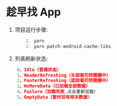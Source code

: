 # 趁早找 App

1. 项目运行步骤:
    ```javascript
        1. yarn
        2. yarn patch-android-cache-libs
    ```

2. 列表刷新状态:

```javascript
    0、Idle（普通状态）
    1、HeaderRefreshing（头部菊花转圈圈中）
    2、FooterRefreshing（底部菊花转圈圈中）
    3、NoMoreData（已加载全部数据）
    4、Failure（加载失败,点击重新加载）
    5、EmptyData（暂时没有相关数据)
```